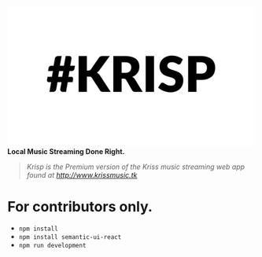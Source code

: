 ![header](https://github.com/SalmoneSolutions/krisp/blob/master/%23Krisp.png)
 **Local Music Streaming  Done Right.**
 
 > *Krisp is the Premium version of the Kriss music streaming web app found at http://www.krissmusic.tk*
  
  
 # For contributors only.
 
 -  `npm install`
 -  `npm install semantic-ui-react`
 -  `npm run development`
